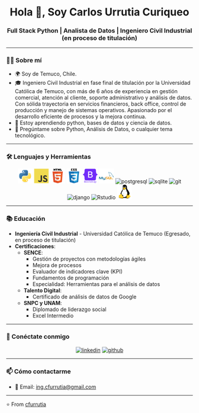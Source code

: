 <h1 align="center">Hola 👋, Soy Carlos Urrutia Curiqueo</h1>
<h3 align="center">Full Stack Python | Analista de Datos | Ingeniero Civil Industrial (en proceso de titulación)</h3>

---

### 👨‍💻 Sobre mí

- 🌍 Soy de Temuco, Chile.
- 🎓 Ingeniero Civil Industrial en fase final de titulación por la Universidad Católica de Temuco, con más de 6 años de experiencia en gestión comercial, atención al cliente, soporte           administrativo y análisis de datos. Con sólida trayectoria en servicios financieros, back office, control de producción y manejo de sistemas operativos. Apasionado por el                 desarrollo eficiente de procesos y la mejora continua.
- 🌱 Estoy aprendiendo python, bases de datos y ciencia de datos.
- 💬 Pregúntame sobre Python, Análisis de Datos, o cualquier tema tecnológico.

---

### 🛠 Lenguajes y Herramientas

<p align="center">
  <img src="https://raw.githubusercontent.com/devicons/devicon/master/icons/python/python-original.svg" alt="python" width="40" height="40"/>
  <img src="https://raw.githubusercontent.com/devicons/devicon/master/icons/javascript/javascript-original.svg" alt="javascript" width="40" height="40"/>
  <img src="https://raw.githubusercontent.com/devicons/devicon/master/icons/html5/html5-original-wordmark.svg" alt="html5" width="40" height="40"/>
  <img src="https://raw.githubusercontent.com/devicons/devicon/master/icons/css3/css3-original-wordmark.svg" alt="css3" width="40" height="40"/>
  <img src="https://raw.githubusercontent.com/devicons/devicon/master/icons/bootstrap/bootstrap-plain-wordmark.svg" alt="bootstrap" width="40" height="40"/>
  <img src="https://raw.githubusercontent.com/devicons/devicon/master/icons/mysql/mysql-original-wordmark.svg" alt="mysql" width="40" height="40"/>
  <img src="https://cdn.jsdelivr.net/gh/devicons/devicon@latest/icons/postgresql/postgresql-original-wordmark.svg" alt="postgresql" width="40" height="40"/>
  <img src="https://cdn.jsdelivr.net/gh/devicons/devicon@latest/icons/sqlite/sqlite-original.svg" alt="sqlite" width="40" height="40" />
  <img src="https://www.vectorlogo.zone/logos/git-scm/git-scm-icon.svg" alt="git" width="40" height="40"/>
  <img src="https://cdn.jsdelivr.net/gh/devicons/devicon@latest/icons/django/django-plain.svg" alt="django" width="40" height="40"/>
<img src="https://cdn.jsdelivr.net/gh/devicons/devicon@latest/icons/rstudio/rstudio-original.svg" alt="Rstudio" width="40" height="40"/>
  <img src="https://raw.githubusercontent.com/devicons/devicon/master/icons/linux/linux-original.svg" alt="linux" width="40" height="40"/>
</p>

---

### 📚 Educación

- **Ingeniería Civil Industrial** - Universidad Católica de Temuco (Egresado, en proceso de titulación)
- **Certificaciones**:
  - **SENCE**:
    - Gestión de proyectos con metodologías ágiles
    - Mejora de procesos
    - Evaluador de indicadores clave (KPI)
    - Fundamentos de programación
    - Especialidad: Herramientas para el análisis de datos
  - **Talento Digital**:
    - Certificado de análisis de datos de Google
  - **SNPC y UNAM**:
    - Diplomado de liderazgo social
    - Excel Intermedio

---

### 🔗 Conéctate conmigo

<p align="center">
  <a href="https://www.linkedin.com/in/cfurrutia/" target="blank"><img align="center" src="https://raw.githubusercontent.com/rahuldkjain/github-profile-readme-generator/master/src/images/icons/Social/linked-in-alt.svg" alt="linkedin" height="30" width="40" /></a>
  <a href="https://github.com/cfurrutia" target="blank"><img align="center" src="https://raw.githubusercontent.com/rahuldkjain/github-profile-readme-generator/master/src/images/icons/Social/github.svg" alt="github" height="30" width="40" /></a>
</p>

---

### 📫 Cómo contactarme

- 📧 Email: ing.cfurrutia@gmail.com

---
⭐️ From [cfurrutia](https://github.com/cfurrutia)
